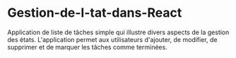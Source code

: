 # Gestion-de-l-tat-dans-React
Application de liste de tâches simple qui illustre divers aspects de la gestion des états. L'application permet aux utilisateurs d'ajouter, de modifier, de supprimer et de marquer les tâches comme terminées. 

